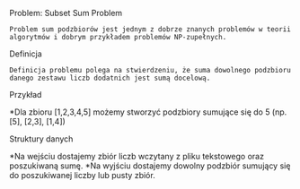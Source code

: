 Problem: Subset Sum Problem

```Problem sum podzbiorów jest jednym z dobrze znanych problemów w teorii algorytmów i dobrym przykładem problemów NP-zupełnych.```

Definicja

`Definicja problemu polega na stwierdzeniu, że suma dowolnego podzbioru danego zestawu liczb dodatnich jest sumą docelową.`

Przykład

*Dla zbioru [1,2,3,4,5] możemy stworzyć podzbiory sumujące się do 5 (np. [5], [2,3], [1,4])

Struktury danych

*Na wejściu dostajemy zbiór liczb wczytany z pliku tekstowego oraz poszukiwaną sumę.
*Na wyjściu dostajemy dowolny podzbiór sumujący się do poszukiwanej liczby lub pusty zbiór.
